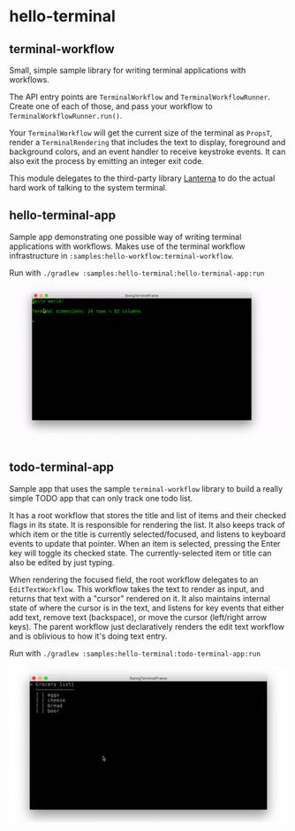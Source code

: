 # hello-terminal

## terminal-workflow

Small, simple sample library for writing terminal applications with workflows.

The API entry points are `TerminalWorkflow` and `TerminalWorkflowRunner`. Create one of each of
those, and pass your workflow to `TerminalWorkflowRunner.run()`.

Your `TerminalWorkflow` will get the current size of the terminal as `PropsT`, render a
`TerminalRendering` that includes the text to display, foreground and background colors, and an
event handler to receive keystroke events. It can also exit the process by emitting an integer
exit code.

This module delegates to the third-party library [Lanterna](https://github.com/mabe02/lanterna)
to do the actual hard work of talking to the system terminal.


## hello-terminal-app

Sample app demonstrating one possible way of writing terminal applications with workflows.
Makes use of the terminal workflow infrastructure in `:samples:hello-workflow:terminal-workflow`.

Run with `./gradlew :samples:hello-terminal:hello-terminal-app:run`

![Screen recording of the sample app](.assets/hello-terminal-demo.gif)


## todo-terminal-app

Sample app that uses the sample `terminal-workflow` library to build a really simple TODO app that
can only track one todo list.

It has a root workflow that stores the title and list of items and their checked flags in its state.
It is responsible for rendering the list. It also keeps track of which item or the title is
currently selected/focused, and listens to keyboard events to update that pointer. When an item
is selected, pressing the Enter key will toggle its checked state. The currently-selected item or
title can also be edited by just typing.

When rendering the focused field, the root workflow delegates to an `EditTextWorkflow`. This
workflow takes the text to render as input, and returns that text with a "cursor" rendered on it.
It also maintains internal state of where the cursor is in the text, and listens for key events
that either add text, remove text (backspace), or move the cursor (left/right arrow keys). The
parent workflow just declaratively renders the edit text workflow and is oblivious to how it's doing
text entry.

Run with `./gradlew :samples:hello-terminal:todo-terminal-app:run`

![Screen recording of the sample TODO app](.assets/todo-terminal-demo.gif)
